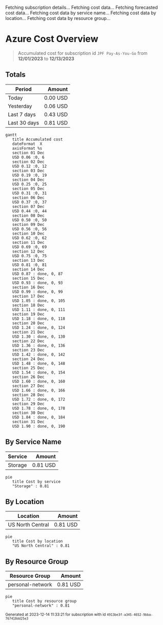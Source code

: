 Fetching subscription details...
Fetching cost data...
Fetching forecasted cost data...
Fetching cost data by service name...
Fetching cost data by location...
Fetching cost data by resource group...
# Azure Cost Overview

> Accumulated cost for subscription id `JPF Pay-As-You-Go` from **12/01/2023** to **12/13/2023**

## Totals

|Period|Amount|
|---|---:|
|Today|0.00 USD|
|Yesterday|0.06 USD|
|Last 7 days|0.43 USD|
|Last 30 days|0.81 USD|

```mermaid
gantt
   title Accumulated cost
   dateFormat  X
   axisFormat %s
   section 01 Dec
   USD 0.06 :0, 6
   section 02 Dec
   USD 0.12 :0, 12
   section 03 Dec
   USD 0.19 :0, 19
   section 04 Dec
   USD 0.25 :0, 25
   section 05 Dec
   USD 0.31 :0, 31
   section 06 Dec
   USD 0.37 :0, 37
   section 07 Dec
   USD 0.44 :0, 44
   section 08 Dec
   USD 0.50 :0, 50
   section 09 Dec
   USD 0.56 :0, 56
   section 10 Dec
   USD 0.62 :0, 62
   section 11 Dec
   USD 0.69 :0, 69
   section 12 Dec
   USD 0.75 :0, 75
   section 13 Dec
   USD 0.81 :0, 81
   section 14 Dec
   USD 0.87 : done, 0, 87
   section 15 Dec
   USD 0.93 : done, 0, 93
   section 16 Dec
   USD 0.99 : done, 0, 99
   section 17 Dec
   USD 1.05 : done, 0, 105
   section 18 Dec
   USD 1.11 : done, 0, 111
   section 19 Dec
   USD 1.18 : done, 0, 118
   section 20 Dec
   USD 1.24 : done, 0, 124
   section 21 Dec
   USD 1.30 : done, 0, 130
   section 22 Dec
   USD 1.36 : done, 0, 136
   section 23 Dec
   USD 1.42 : done, 0, 142
   section 24 Dec
   USD 1.48 : done, 0, 148
   section 25 Dec
   USD 1.54 : done, 0, 154
   section 26 Dec
   USD 1.60 : done, 0, 160
   section 27 Dec
   USD 1.66 : done, 0, 166
   section 28 Dec
   USD 1.72 : done, 0, 172
   section 29 Dec
   USD 1.78 : done, 0, 178
   section 30 Dec
   USD 1.84 : done, 0, 184
   section 31 Dec
   USD 1.90 : done, 0, 190
```

## By Service Name

|Service|Amount|
|---|---:|
|Storage|0.81 USD|

```mermaid
pie
   title Cost by service
   "Storage" : 0.81
```

## By Location

|Location|Amount|
|---|---:|
|US North Central|0.81 USD|

```mermaid
pie
   title Cost by location
   "US North Central" : 0.81
```

## By Resource Group

|Resource Group|Amount|
|---|---:|
|personal-network|0.81 USD|

```mermaid
pie
   title Cost by resource group
   "personal-network" : 0.81
```

<sup>Generated at 2023-12-14 11:33:21 for subscription with id `4913be3f-a345-4652-9bba-767418dd25e3`</sup>
